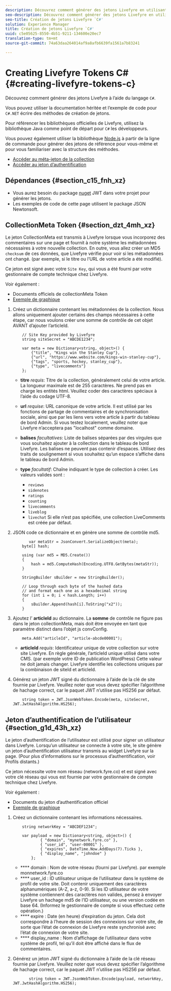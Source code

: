 ```yaml
---
description: Découvrez comment générer des jetons Livefyre en utilisant le langage "C#".
seo-description: Découvrez comment générer des jetons Livefyre en utilisant le langage "C#".
seo-title: Création de jetons Livefyre `C#'
solution: Experience Manager
title: Création de jetons Livefyre `C#'
uuid: c5e05625-8550-4b51-9211-134600e20ec7
translation-type: tm+mt
source-git-commit: 74a63daa264014af9a8afb6639fa1561a7b83241

---
```



# Creating Livefyre Tokens C\# {#creating-livefyre-tokens-c}

Découvrez comment générer des jetons Livefyre à l’aide du langage ``C#``.

Vous pouvez utiliser la documentation héritée et l’exemple de code pour `C#.NET` écrire des méthodes de création de jetons.

Pour référencer les bibliothèques officielles de Livefyre, utilisez la bibliothèque [](https://github.com/Livefyre/livefyre-java-utils) Java comme point de départ pour `C#` les développeurs.

Vous pouvez également utiliser la bibliothèque [Node.js](https://github.com/Livefyre/livefyre-nodejs-utils) à partir de la ligne de commande pour générer des jetons de référence pour vous-même et pour vous familiariser avec la structure des méthodes.

* [Accéder au méta-jeton de la collection](https://gist.github.com/gibron/56cb9c7060bf4816c4c5#the-collectionMeta-token)
* [Accéder au jeton d’authentification](https://gist.github.com/gibron/56cb9c7060bf4816c4c5#the-auth-token)

## Dépendances {#section_c15_fnh_xz}

* Vous aurez besoin du package [nuget](https://www.nuget.org/packages/JWT) JWT dans votre projet pour générer les jetons.
* Les exemples de code de cette page utilisent le package JSON [](https://www.nuget.org/packages/newtonsoft.json/) Newtonsoft.

## CollectionMeta Token {#section_dzt_4mh_xz}

Le jeton CollectionMeta est transmis à Livefyre lorsque vous incorporez des commentaires sur une page et fournit à notre système les métadonnées nécessaires à votre nouvelle collection. En outre, vous allez créer un MD5 `checksum` de ces données, que Livefyre vérifie pour voir si les métadonnées ont changé. (par exemple, si le titre ou l’URL de votre article a été modifié).

Ce jeton est signé avec votre `Site Key`, qui vous a été fourni par votre gestionnaire de compte technique chez Livefyre.

Voir également :

* Documents officiels de collectionMeta Token
* [Exemple de graphique](https://gist.github.com/pcolombo/dbbea020618c521a2bd5)

1. Créez un dictionnaire contenant les métadonnées de la collection. Nous allons uniquement ajouter certains des champs nécessaires à cette étape, car nous voulons créer une somme de contrôle de cet objet AVANT d’ajouter l’articleId.

   ```
       // Site Key provided by Livefyre 
       string siteSecret = "ABCDE1234"; 
   
       var meta = new Dictionary<string, object>() { 
           {"title", "Kings win the Stanley Cup"}, 
           {"url", "https://www.website.com/kings-win-stanley-cup"}, 
           {"tags", "sports, hockey, stanley_cup"}, 
           {"type", "livecomments"} 
       };
   ```

   * **titre** *requis*:  Titre de la collection, généralement celui de votre article. La longueur maximale est de 255 caractères. Ne prend pas en charge les entités html. Veuillez coder des caractères spéciaux à l’aide du codage UTF-8.
   * **url** *requise*:  URL canonique de votre article. Il est utilisé par les fonctions de partage de commentaires et de synchronisation sociale, ainsi que par les liens vers votre article à partir du tableau de bord Admin. Si vous testez localement, veuillez noter que Livefyre n’acceptera pas "localhost" comme domaine.
   * **balises** *facultatives*:  Liste de balises séparées par des virgules que vous souhaitez ajouter à la collection dans le tableau de bord Livefyre. Les balises ne peuvent pas contenir d’espaces. Utilisez des traits de soulignement si vous souhaitez qu’un espace s’affiche dans le tableau de bord Admin.
   * **type** *facultatif*:  Chaîne indiquant le type de collection à créer. Les valeurs valides sont :

      * `reviews`
      * `sidenotes`
      * `ratings`
      * `counting`
      * `livecomments`
      * `liveblog`
      * `livechat`
      Si elle n’est pas spécifiée, une collection LiveComments est créée par défaut.


1. JSON code ce dictionnaire et en génère une somme de contrôle md5.

   ```
          var metaStr = JsonConvert.SerializeObject(meta); 
       byte[] hash; 
   
       using (var md5 = MD5.Create()) 
       { 
           hash = md5.ComputeHash(Encoding.UTF8.GetBytes(metaStr)); 
       } 
   
       StringBuilder sBuilder = new StringBuilder(); 
   
       // Loop through each byte of the hashed data  
       // and format each one as a hexadecimal string  
       for (int i = 0; i < hash.Length; i++) 
       { 
           sBuilder.Append(hash[i].ToString("x2")); 
       } 
   ```

1. Ajoutez l’ **articleId** au dictionnaire. La **somme** de contrôle ne figure pas dans le jeton collectionMeta, mais doit être envoyée en tant que paramètre distinct dans l’objet js convConfig.

   ```
       meta.Add("articleId", "article-abcde00001"); 
   ```

   * **articleId** *requis*:  Identificateur unique de votre collection sur votre site Livefyre. En règle générale, l’articleId unique utilisé dans votre CMS. (par exemple votre ID de publication WordPress) Cette valeur ne doit jamais changer. Livefyre identifie les collections uniques par la combinaison de siteId et articleId.

1. Générez un jeton JWT signé du dictionnaire à l’aide de la clé de site fournie par Livefyre. Veuillez noter que vous devez spécifier l’algorithme de hachage correct, car le paquet JWT n’utilise pas HS256 par défaut.

   ```
       string token = JWT.JsonWebToken.Encode(meta, siteSecret, JWT.JwtHashAlgorithm.HS256);
   ```

## Jeton d’authentification de l’utilisateur {#section_g1d_43h_xz}

Le jeton d’authentification de l’utilisateur est utilisé pour signer un utilisateur dans Livefyre. Lorsqu’un utilisateur se connecte à votre site, le site génère un jeton d’authentification utilisateur transmis au widget Livefyre sur la page. (Pour plus d’informations sur le processus d’authentification, voir Profils distants.)

Ce jeton nécessite votre nom réseau (network.fyre.co) et est signé avec votre clé réseau qui vous est fournie par votre gestionnaire de compte technique chez Livefyre.

Voir également :

* Documents du jeton d’authentification officiel
* [Exemple de graphique](https://gist.github.com/pcolombo/7d7403172c28734c87e2)

1. Créez un dictionnaire contenant les informations nécessaires.

   ```
       string networkKey = "ABCDEF1234"; 
   
       var payload = new Dictionary<string, object>() {  
               { "domain", "mynetwork.fyre.co" }, 
               { "user_id", "user-00001" }, 
               { "expires", DateTime.Now.AddDays(7).Ticks }, 
               { "display_name", "johndoe" } 
           }; 
   ```

   * **** domain : Nom de votre réseau (fourni par Livefyre). par exemple monnetwork.fyre.co
   * **** user_id : ID utilisateur unique de l’utilisateur dans le système de profil de votre site. Doit contenir uniquement des caractères alphanumériques (A-Z, a-z, 0-9). Si les ID utilisateur de votre système contiennent des caractères non valides, pensez à envoyer Livefyre un hachage md5 de l’ID utilisateur, ou une version codée en base 64. (Informez le gestionnaire de compte si vous effectuez cette opération.)
   * **** expire : Date (en heure) d’expiration du jeton. Cela doit correspondre à l’heure de session des connexions sur votre site, de sorte que l’état de connexion de Livefyre reste synchronisé avec l’état de connexion de votre site.
   * **** display_name : Nom d’affichage de l’utilisateur dans votre système de profil, tel qu’il doit être affiché dans le flux de commentaires.

1. Générez un jeton JWT signé du dictionnaire à l’aide de la clé réseau fournie par Livefyre. Veuillez noter que vous devez spécifier l’algorithme de hachage correct, car le paquet JWT n’utilise pas HS256 par défaut.

   ```
          string token = JWT.JsonWebToken.Encode(payload, networkKey, JWT.JwtHashAlgorithm.HS256);
   ```
